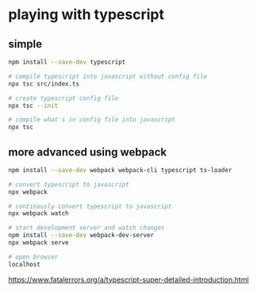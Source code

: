 # playing with typescript

## simple

```sh
npm install --save-dev typescript

# compile typescript into javascript without config file
npx tsc src/index.ts

# create typescript config file
npx tsc --init

# compile what's in config file into javascript
npx tsc
```

## more advanced using webpack

```sh
npm install --save-dev webpack webpack-cli typescript ts-loader

# convert typescript to javascript
npx webpack

# continously convert typescript to javascript
npx webpack watch

# start development server and watch changes
npm install --save-dev webpack-dev-server
npx webpack serve

# open browser
localhost
```

https://www.fatalerrors.org/a/typescript-super-detailed-introduction.html
